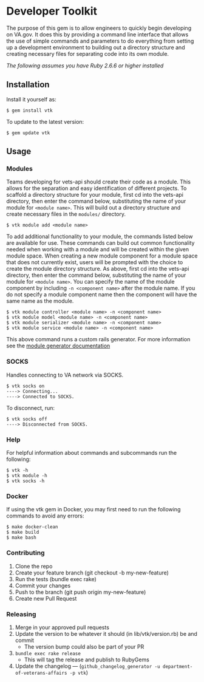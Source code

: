 # Developer Toolkit

The purpose of this gem is to allow engineers to quickly begin developing on VA.gov. It does this by providing a command line interface that allows the use of simple commands and parameters to do everything from setting up a development environment to building out a directory structure and creating necessary files for separating code into its own module.

*The following assumes you have Ruby 2.6.6 or higher installed*

## Installation

Install it yourself as:

    $ gem install vtk
    
To update to the latest version:

    $ gem update vtk

## Usage

### Modules

Teams developing for vets-api should create their code as a module. This allows for the separation and easy identification of different projects. To scaffold a directory structure for your module, first cd into the vets-api directory, then enter the command below, substituting the name of your module for `<module name>`. This will build out a directory structure and create necessary files in the `modules/` directory.

    $ vtk module add <module name>
	
To add additional functionality to your module, the commands listed below are available for use. These commands can build out common functionality needed when working with a module and will be created within the given module space. When creating a new module component for a module space that does not currently exist, users will be prompted with the choice to create the module directory structure. As above, first cd into the vets-api directory, then enter the command below, substituting the name of your module for `<module name>`. You can specify the name of the module component by including `-n <component name>` after the module name. If you do not specify a module component name then the component will have the same name as the module.
	
    $ vtk module controller <module name> -n <component name>
    $ vtk module model <module name> -n <component name>
    $ vtk module serializer <module name> -n <component name>
    $ vtk module service <module name> -n <component name>
    
This above command runs a custom rails generator. For more information see the [module generator documentation](https://github.com/department-of-veterans-affairs/vets-api/blob/master/lib/generators/module/USAGE)

### SOCKS

Handles connecting to VA network via SOCKS.

```
$ vtk socks on
----> Connecting...
----> Connected to SOCKS.
```

To disconnect, run:

```
$ vtk socks off
----> Disconnected from SOCKS.
```
    
### Help

For helpful information about commands and subcommands run the following:

    $ vtk -h
    $ vtk module -h
    $ vtk socks -h

### Docker

If using the vtk gem in Docker, you may first need to run the following commands to avoid any errors:

	$ make docker-clean
	$ make build
	$ make bash
	
### Contributing
1. Clone the repo
2. Create your feature branch (git checkout -b my-new-feature)
3. Run the tests (bundle exec rake)
4. Commit your changes 
5. Push to the branch (git push origin my-new-feature)
6. Create new Pull Request

### Releasing
1. Merge in your approved pull requests
2. Update the version to be whatever it should (in lib/vtk/version.rb) be and commit
   - The version bump could also be part of your PR
3. ``` bundle exec rake release ``` 
   - This will tag the release and publish to RubyGems
4. Update the changelog — (```github_changelog_generator -u department-of-veterans-affairs -p vtk```)
